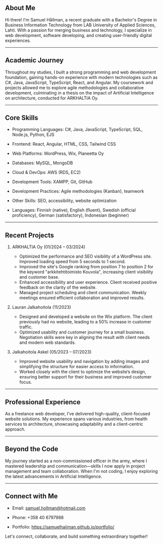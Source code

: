 ## About Me

Hi there! I'm Samuel Hållman, a recent graduate with a Bachelor's Degree in Business Information Technology from LAB University of Applied Sciences, Lahti. With a passion for merging business and technology, I specialize in web development, software developing, and creating user-friendly digital experiences.

---

## Academic Journey

Throughout my studies, I built a strong programming and web development foundation, gaining hands-on experience with modern technologies such as C#, Java, JavaScript, TypeScript, React, and Angular. My coursework and projects allowed me to explore agile methodologies and collaborative development, culminating in a thesis on the impact of Artificial Intelligence on architecture, conducted for ARKHALTIA Oy.

---

## Core Skills

- Programming Languages: C#, Java, JavaScript, TypeScript, SQL, Node.js, Python, EJS

- Frontend: React, Angular, HTML, CSS, Tailwind CSS

- Web Platforms: WordPress, Wix, Planeetta Oy

- Databases: MySQL, MongoDB

- Cloud & DevOps: AWS (RDS, EC2)

- Development Tools: XAMPP, Git, GitHub

- Development Practices: Agile methodologies (Kanban), teamwork

- Other Skills: SEO, accessibility, website optimization

- Languages: Finnish (native), English (fluent), Swedish (official proficiency), German (satisfactory), Indonesian (beginner)

---

## Recent Projects
1. ARKHALTIA Oy (01/2024 – 03/2024)

    - Optimized the performance and SEO visibility of a WordPress site. Improved loading speed from 5 seconds to 1 second.
    - Improved the site's Google ranking from position 7 to position 2 for the keyword "arkkitehtitoimisto Kouvola", increasing client visibility and customer base.
    - Enhanced accessibility and user experience. Client received positive feedback on the clarity of the website.
    - Managed project scheduling and client communication. Weekly meetings ensured efficient collaboration and improved results.

2. Lauran Jalkahoitola (11/2023)

    - Designed and developed a website on the Wix platform. The client previously had no website, leading to a 50% increase in customer traffic.
    - Optimized usability and customer journey for a small business. Negotiation skills were key in aligning the result with client needs and modern web standards.

3. Jalkahoitola Askel (05/2023 – 07/2023)

    - Improved website usability and navigation by adding images and simplifying the structure for easier access to information.
    - Worked closely with the client to optimize the website’s design, ensuring better support for their business and improved customer focus.
  
---

## Professional Experience

As a freelance web developer, I’ve delivered high-quality, client-focused website solutions. My experience spans various industries, from health services to architecture, showcasing adaptability and a client-centric approach.

---

## Beyond the Code

My journey started as a non-commissioned officer in the army, where I mastered leadership and communication—skills I now apply in project management and team collaboration. When I'm not coding, I enjoy exploring the latest advancements in Artificial Intelligence.

---

## Connect with Me

- Email: samuel.hollman@hotmail.com

- Phone: +358 40 6797988

- Portfolio: https://samuelhaiiman.github.io/portfolio/

Let's connect, collaborate, and build something extraordinary together!


